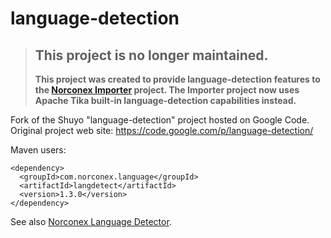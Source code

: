 language-detection
==================

> This project is no longer maintained. 
> ---------------------
> __This project was created to provide language-detection features to the [Norconex Importer](https://www.norconex.com/collectors/importer/) project.  The Importer project now uses Apache Tika built-in language-detection capabilities instead.__

Fork of the Shuyo "language-detection" project hosted on Google Code.  Original project web site: https://code.google.com/p/language-detection/

Maven users:

    <dependency>
      <groupId>com.norconex.language</groupId>
      <artifactId>langdetect</artifactId>
      <version>1.3.0</version>
    </dependency>

See also [Norconex Language Detector](https://github.com/Norconex/language-detector). 

